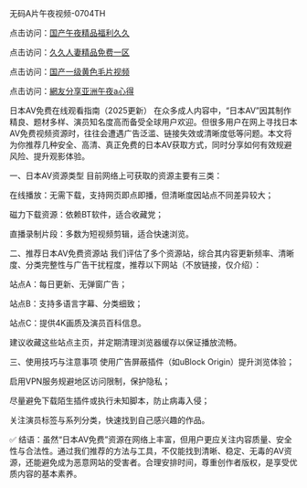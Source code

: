 
无码A片午夜视频-0704TH

点击访问：<a href="https://rtj-3zo.pages.dev/">国产午夜精品福利久久</a>

点击访问：<a href="https://bsdf-5f5.pages.dev/">久久人妻精品免费一区</a>

点击访问：<a href="https://vassv.pages.dev/">国产一级黄色毛片视频</a>

点击访问：<a href="https://fdhf-454.pages.dev/">網友分享亚洲午夜a心得</a>


日本AV免费在线观看指南（2025更新）
在众多成人内容中，“日本AV”因其制作精良、题材多样、演员知名度高而备受全球用户欢迎。但很多用户在网上寻找日本AV免费视频资源时，往往会遭遇广告泛滥、链接失效或清晰度低等问题。本文将为你推荐几种安全、高清、真正免费的日本AV获取方式，同时分享如何有效规避风险、提升观影体验。

一、日本AV资源类型
目前网络上可获取的资源主要有三类：

在线播放：无需下载，支持网页即点即播，但清晰度因站点不同差异较大；

磁力下载资源：依赖BT软件，适合收藏党；

直播录制片段：多数为短视频剪辑，适合快速浏览。

二、推荐日本AV免费资源站
我们评估了多个资源站，综合其内容更新频率、清晰度、分类完整性与广告干扰程度，推荐以下网站（不放链接，仅介绍）：

站点A：每日更新、无弹窗广告；

站点B：支持多语言字幕、分类细致；

站点C：提供4K画质及演员百科信息。

建议收藏这些站点主页，并定期清理浏览器缓存以保证播放流畅。

三、使用技巧与注意事项
使用广告屏蔽插件（如uBlock Origin）提升浏览体验；

启用VPN服务规避地区访问限制，保护隐私；

尽量避免下载陌生插件或执行未知脚本，防止病毒入侵；

关注演员标签与系列分类，快速找到自己感兴趣的作品。

✅ 结语：虽然“日本AV免费”资源在网络上丰富，但用户更应关注内容质量、安全性与合法性。通过我们推荐的方法与工具，不仅能找到清晰、稳定、无毒的AV资源，还能避免成为恶意网站的受害者。合理安排时间，尊重创作者版权，是享受优质内容的基本素养。






<span style="display:none;">[Canonical link]( https://github.com/tc527155/7956254 ）</span>
